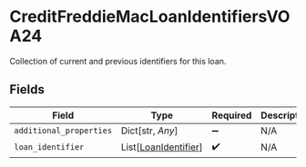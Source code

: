 # CreditFreddieMacLoanIdentifiersVOA24

Collection of current and previous identifiers for this loan.


## Fields

| Field                                                         | Type                                                          | Required                                                      | Description                                                   |
| ------------------------------------------------------------- | ------------------------------------------------------------- | ------------------------------------------------------------- | ------------------------------------------------------------- |
| `additional_properties`                                       | Dict[str, *Any*]                                              | :heavy_minus_sign:                                            | N/A                                                           |
| `loan_identifier`                                             | List[[LoanIdentifier](../../models/shared/loanidentifier.md)] | :heavy_check_mark:                                            | N/A                                                           |